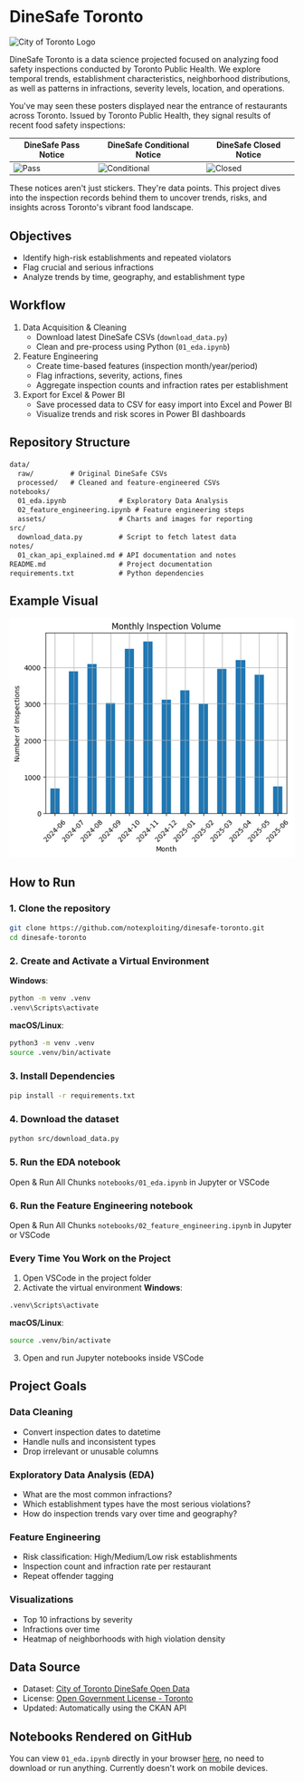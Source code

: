 # DineSafe Toronto

![City of Toronto Logo](https://encrypted-tbn0.gstatic.com/images?q=tbn:ANd9GcSyy76VN3b0xT5ReM-Av4gu3flYxW3sArThhA&s)

DineSafe Toronto is a data science projected focused on analyzing food safety inspections conducted by Toronto Public Health. We explore temporal trends, establishment characteristics, neighborhood distributions, as well as patterns in infractions, severity levels, location, and operations.

You've may seen these posters displayed near the entrance of restaurants across Toronto. Issued by Toronto Public Health, they signal results of recent food safety inspections:

| DineSafe Pass Notice | DineSafe Conditional Notice | DineSafe Closed Notice |
|----------------------|-----------------------------|------------------------|
| ![Pass](https://www.toronto.ca/wp-content/uploads/2019/10/981a-pass_lrg.png) | ![Conditional](https://www.toronto.ca/wp-content/uploads/2019/10/906e-conditional_lrg.png) | ![Closed](https://www.toronto.ca/wp-content/uploads/2019/10/9098-closed_lrg.png) |

These notices aren't just stickers. They're data points. This project dives into the inspection records behind them to uncover trends, risks, and insights across Toronto's vibrant food landscape.

## Objectives
- Identify high-risk establishments and repeated violators
- Flag crucial and serious infractions
- Analyze trends by time, geography, and establishment type

## Workflow
1. Data Acquisition & Cleaning
   - Download latest DineSafe CSVs (`download_data.py`)
   - Clean and pre-process using Python (`01_eda.ipynb`)
2. Feature Engineering
   - Create time-based features (inspection month/year/period)
   - Flag infractions, severity, actions, fines
   - Aggregate inspection counts and infraction rates per establishment
3. Export for Excel & Power BI
   - Save processed data to CSV for easy import into Excel and Power BI
   - Visualize trends and risk scores in Power BI dashboards

## Repository Structure
```
data/
  raw/         # Original DineSafe CSVs
  processed/   # Cleaned and feature-engineered CSVs
notebooks/
  01_eda.ipynb             # Exploratory Data Analysis
  02_feature_engineering.ipynb # Feature engineering steps
  assets/                  # Charts and images for reporting
src/
  download_data.py         # Script to fetch latest data
notes/
  01_ckan_api_explained.md # API documentation and notes
README.md                  # Project documentation
requirements.txt           # Python dependencies
```


## Example Visual
<p align="center"> <img src="notebooks/assets/inspections_by_month.png" width="600"/> </p>



## How to Run

### 1. Clone the repository
```bash
git clone https://github.com/notexploiting/dinesafe-toronto.git
cd dinesafe-toronto
```

### 2. Create and Activate a Virtual Environment
**Windows**:
```bash
python -m venv .venv
.venv\Scripts\activate
```
**macOS/Linux**:
```bash
python3 -m venv .venv
source .venv/bin/activate
```

### 3. Install Dependencies
```bash
pip install -r requirements.txt
```

### 4. Download the dataset
```bash
python src/download_data.py
```

### 5. Run the EDA notebook
Open & Run All Chunks `notebooks/01_eda.ipynb` in Jupyter or VSCode

### 6. Run the Feature Engineering notebook
Open & Run All Chunks `notebooks/02_feature_engineering.ipynb` in Jupyter or VSCode

### Every Time You Work on the Project
1. Open VSCode in the project folder
2. Activate the virtual environment
**Windows**:
```bash
.venv\Scripts\activate
```
**macOS/Linux**:
```bash
source .venv/bin/activate
```
3. Open and run Jupyter notebooks inside VSCode

## Project Goals

### Data Cleaning
- Convert inspection dates to datetime
- Handle nulls and inconsistent types
- Drop irrelevant or unusable columns

### Exploratory Data Analysis (EDA)
- What are the most common infractions?
- Which establishment types have the most serious violations?
- How do inspection trends vary over time and geography?

### Feature Engineering
- Risk classification: High/Medium/Low risk establishments
- Inspection count and infraction rate per restaurant
- Repeat offender tagging

### Visualizations
- Top 10 infractions by severity
- Infractions over time 
- Heatmap of neighborhoods with high violation density

## Data Source

- Dataset: [City of Toronto DineSafe Open Data](https://open.toronto.ca/dataset/dinesafe/)
- License: [Open Government License - Toronto](https://open.toronto.ca/open-data-licence/)
- Updated: Automatically using the CKAN API

## Notebooks Rendered on GitHub
You can view `01_eda.ipynb` directly in your browser [here](https://github.com/notexploiting/dinesafe-toronto/blob/main/notebooks/01_eda.ipynb), no need to download or run anything. Currently doesn't work on mobile devices.
